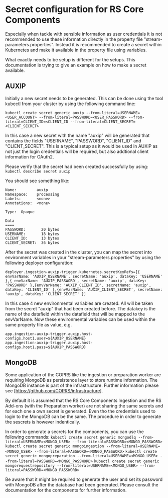 # Secret configuration for RS Core Components

Especially when tackle with sensible information as user credentials it is not recommended to use these information directly in the property file "stream-parameters.properties". Instead it is recommended to create a secret within Kubernetes and make it available in the property file using variables.

What exactly needs to be setup is different for the setups. This documentation is trying to give an example on how to make a secret available.

## AUXIP

Initially a new secret needs to be generated. This can be done using the tool kubectl from your cluster by using the following command line:

``kubectl create secret generic auxip --from-literal=USERNAME=<USER_ACCOUNT> --from-literal=PASSWORD=<USER_PASSWORD> --from-literal=CLIENT_ID=<CLIENT_ID --from-literal=CLIENT_SECRET=<CLIENT_SECRET>``

In this case a new secret with the name "auxip" will be generated that contains the fields "USERNAME", "PASSWORD", "CLIENT_ID" and "CLIENT_SECRET". This is a typical setup as it would be used in AUXIP as not just the login credentials will be required, but also addtional client information for OAuth2.

Please verify that the secret had been created successfully by using:
``kubectl describe secret auxip``

You should see something like:
```
Name:         auxip
Namespace:    processing
Labels:       <none>
Annotations:  <none>

Type:  Opaque

Data
====
PASSWORD:       20 bytes
USERNAME:       18 bytes
CLIENT_ID:      13 bytes
CLIENT_SECRET:  36 bytes
```

After the secret was created in the cluster, you can map the secret into environment variables in your "stream-parameters.properties" by using the following deployer configuration:

``deployer.ingestion-auxip-trigger.kubernetes.secretKeyRefs=[{ envVarName: 'AUXIP_USERNAME', secretName: 'auxip', dataKey: 'USERNAME' },{ envVarName: 'AUXIP_PASSWORD', secretName: 'auxip', dataKey: 'PASSWORD' },{envVarName: 'AUXIP_CLIENT_ID', secretName: 'auxip', dataKey: 'CLIENT_ID' },{envVarName: 'AUXIP_CLIENT_SECRET', secretName: 'auxip', dataKey: 'CLIENT_SECRET' }]``

In this case 4 new environmental variables are created. All will be taken from the secret "auxip" that had been created before. The datakey is the name of the datafield within the datafield that will be mapped to the envVarName. Now these environmental variables can be used within the same property file as value, e.g.
```
app.ingestion-auxip-trigger.auxip.host-configs.host1.user=${AUXIP_USERNAME}
app.ingestion-auxip-trigger.auxip.host-configs.host1.pass=${AUXIP_PASSWORD}
```
## MongoDB

Some application of the COPRS like the ingestion or preparation worker are requiring MongoDB as persistence layer to store runtime information. The MongoDB instance is part of the infrastructure. Further information please see [https://github.com/COPRS/infrastructure].

By default it is assumed that the RS Core Components Ingestion and the RS Add-ons (with the Preparation worker) are not sharing the same secrets and for each one a own secret is generated. Even tho the credentials used to login to the MongoDB can be the same. The procedure in order to generate the sescrets is however indentically.

In order to generate a secrets for the components, you can use the following commands:
``kubectl create secret generic mongodlq --from-literal=USERNAME=<MONGO_USER> --from-literal=PASSWORD=<MONGO_PASSWORD>``
``kubectl create secret generic mongoingestion --from-literal=USERNAME=<MONGO_USER> --from-literal=PASSWORD=<MONGO_PASSWORD>``
``kubectl create secret generic mongopreparation --from-literal=USERNAME=<MONGO_USER> --from-literal=PASSWORD=<MONGO_PASSWORD>``
``kubectl create secret generic mongorequestrepository --from-literal=USERNAME=<MONGO_USER> --from-literal=PASSWORD=<MONGO_PASSWORD>``

Be aware that it might be required to generate the user and set its password with MongoDB after the database had been generated. Please consult the documentation for the components for further information.